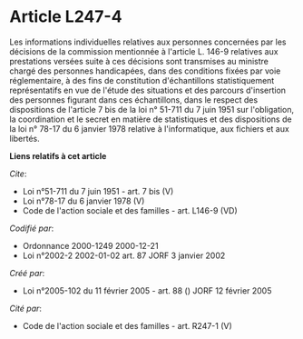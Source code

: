 # Article L247-4

Les informations individuelles relatives aux personnes concernées par les décisions de la commission mentionnée à l'article
L. 146-9 relatives aux prestations versées suite à ces décisions sont transmises au ministre chargé des personnes
handicapées, dans des conditions fixées par voie réglementaire, à des fins de constitution d'échantillons statistiquement
représentatifs en vue de l'étude des situations et des parcours d'insertion des personnes figurant dans ces échantillons,
dans le respect des dispositions de l'article 7 bis de la loi n° 51-711 du 7 juin 1951 sur l'obligation, la coordination et
le secret en matière de statistiques et des dispositions de la loi n° 78-17 du 6 janvier 1978 relative à l'informatique, aux
fichiers et aux libertés.

**Liens relatifs à cet article**

_Cite_:

  - Loi n°51-711 du 7 juin 1951 - art. 7 bis (V)
  - Loi n°78-17 du 6 janvier 1978 (V)
  - Code de l'action sociale et des familles - art. L146-9 (VD)

_Codifié par_:

  - Ordonnance 2000-1249 2000-12-21
  - Loi n°2002-2 2002-01-02 art. 87 JORF 3 janvier 2002

_Créé par_:

  - Loi n°2005-102 du 11 février 2005 - art. 88 () JORF 12 février 2005

_Cité par_:

  - Code de l'action sociale et des familles - art. R247-1 (V)
